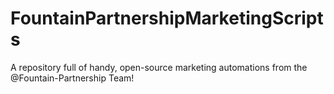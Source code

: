 # FountainPartnershipMarketingScripts
A repository full of handy, open-source marketing automations from the @Fountain-Partnership Team!
